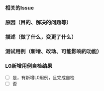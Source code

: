### 相关的Issue

  
### 原因（目的、解决的问题等）


### 描述（做了什么，变更了什么）


### 测试用例（新增、改动、可能影响的功能）
    
    
### L0新增用例自检结果
- [ ] 是，有新增L0用例，且完成自检
- [ ] 否
